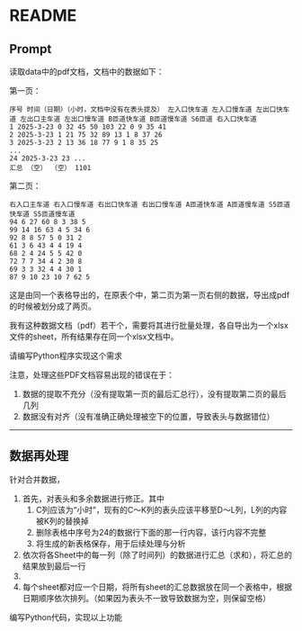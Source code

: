# README

## Prompt

读取data中的pdf文档，文档中的数据如下：

第一页：

```
序号 时间（日期）（小时，文档中没有在表头提及） 左入口快车道 左入口慢车道 左出口快车道 左出口主车道 左出口慢车道 B匝道快车道 B匝道慢车道 S6匝道 右入口快车道
1 2025-3-23 0 32 45 50 103 22 0 9 35 41
2 2025-3-23 1 21 75 32 89 13 1 8 37 26
3 2025-3-23 2 13 36 18 77 9 1 8 35 25
...
24 2025-3-23 23 ...
汇总 （空） （空） 1101
```

第二页：

```
右入口主车道 右入口慢车道 右出口快车道 右出口慢车道 A匝道快车道 A匝道慢车道 S5匝道快车道 S5匝道慢车道
94 6 27 60 8 3 38 5
99 14 16 63 4 5 34 6
92 8 8 57 5 0 31 2
61 3 6 43 4 4 19 4
68 2 4 24 5 5 42 0
72 7 7 34 4 2 30 8
69 3 3 32 4 4 30 1
87 9 10 23 10 7 62 5
```

这是由同一个表格导出的，在原表个中，第二页为第一页右侧的数据，导出成pdf的时候被划分成了两页。

我有这种数据文档（pdf）若干个，需要将其进行批量处理，各自导出为一个xlsx文件的sheet，所有结果存在同一个xlsx文档中。

请编写Python程序实现这个需求

注意，处理这些PDF文档容易出现的错误在于：
1. 数据的提取不充分（没有提取第一页的最后汇总行），没有提取第二页的最后几列
2. 数据没有对齐（没有准确正确处理被空下的位置，导致表头与数据错位）

---

## 数据再处理

针对合并数据，
1. 首先，对表头和多余数据进行修正。其中
   1. C列应该为“小时”，现有的C～K列的表头应该平移至D～L列，L列的内容被K列的替换掉
   2. 删除表格中序号为24的数据行下面的那一行内容，该行内容不完整
   3. 将生成的新表格保存，用于后续处理与分析
2. 依次将各Sheet中的每一列（除了时间列）的数据进行汇总（求和），将汇总的结果放到最后一行
3. 
4. 每个sheet都对应一个日期，将所有sheet的汇总数据放在同一个表格中，根据日期顺序依次排列。（如果因为表头不一致导致数据为空，则保留空格）

编写Python代码，实现以上功能